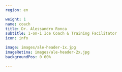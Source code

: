 ```yaml
---
region: en

weight: 1
name: coach
title: Dr. Alessandro Ronca
subtitle: 1-on-1 Ice Coach & Training Facilitator
icon: info

image: images/ale-header-1x.jpg
imageRetina: images/ale-header-2x.jpg
backgroundPos: 0 60%

---
```


<!--title: Alessandro Ronca-->
<!--subtitle: Training Facilitator & Certified Wim Hof Method Instructor-->

<!-- 1-on-1 -->
<!-- Alessandro Ronca -->
<!-- Certified Wim&nbsp;Hof Method&nbsp;Instructor<span class="db">&amp;&nbsp;1&#8209;on&#8209;1 Training&nbsp;Facilitator</span> -->

<!-- style="background-image: no-repeat center 66%;" -->
